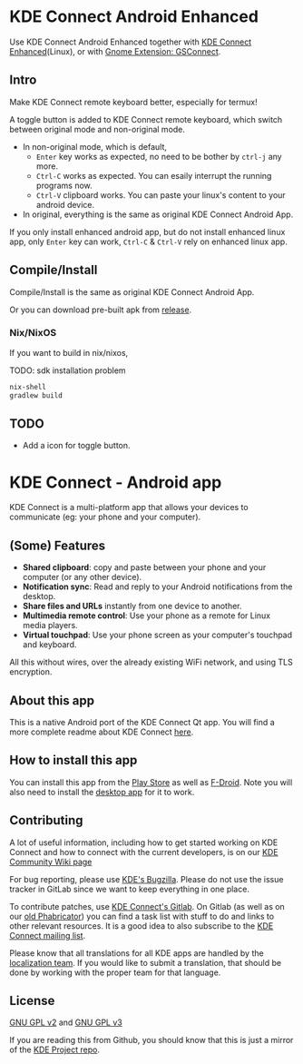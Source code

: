 # KDE Connect Android Enhanced

Use KDE Connect Android Enhanced together
with [KDE Connect Enhanced](https://github.com/xieby1/kdeconnect-kde-enhanced)(Linux),
or with [Gnome Extension: GSConnect](https://github.com/GSConnect/gnome-shell-extension-gsconnect).

## Intro

Make KDE Connect remote keyboard better, especially for termux!


A toggle button is added to KDE Connect remote keyboard,
which switch between original mode and non-original mode.

* In non-original mode, which is default,
  * `Enter` key works as expected, no need to be bother by `ctrl-j` any more.
  * `Ctrl-C` works as expected. You can esaily interrupt the running programs now.
  * `Ctrl-V` clipboard works. You can paste your linux's content to your android device.
* In original, everything is the same as original KDE Connect Android App.

If you only install enhanced android app, but do not install enhanced linux app,
only `Enter` key can work, `Ctrl-C` & `Ctrl-V` rely on enhanced linux app.

## Compile/Install

Compile/Install is the same as original KDE Connect Android App.

Or you can download pre-built apk from [release](https://github.com/xieby1/kdeconnect-android-enhanced/releases).

### Nix/NixOS

If you want to build in nix/nixos,

TODO: sdk installation problem

```bash
nix-shell
gradlew build
```

## TODO

* Add a icon for toggle button.

# KDE Connect - Android app

KDE Connect is a multi-platform app that allows your devices to communicate (eg: your phone and your computer).

## (Some) Features
- **Shared clipboard**: copy and paste between your phone and your computer (or any other device).
- **Notification sync**: Read and reply to your Android notifications from the desktop.
- **Share files and URLs** instantly from one device to another.
- **Multimedia remote control**: Use your phone as a remote for Linux media players.
- **Virtual touchpad**: Use your phone screen as your computer's touchpad and keyboard.

All this without wires, over the already existing WiFi network, and using TLS encryption.

## About this app

This is a native Android port of the KDE Connect Qt app. You will find a more complete readme about KDE Connect [here](https://invent.kde.org/network/kdeconnect-kde/).

## How to install this app

You can install this app from the [Play Store](https://play.google.com/store/apps/details?id=org.kde.kdeconnect_tp) as well as [F-Droid](https://f-droid.org/repository/browse/?fdid=org.kde.kdeconnect_tp). Note you will also need to install the [desktop app](https://invent.kde.org/network/kdeconnect-kde) for it to work.

## Contributing

A lot of useful information, including how to get started working on KDE Connect and how to connect with the current developers, is on our [KDE Community Wiki page](https://community.kde.org/KDEConnect)

For bug reporting, please use [KDE's Bugzilla](https://bugs.kde.org). Please do not use the issue tracker in GitLab since we want to keep everything in one place.

To contribute patches, use [KDE Connect's Gitlab](https://invent.kde.org/kde/kdeconnect-android/).
On Gitlab (as well as on our [old Phabricator](https://phabricator.kde.org/tag/kde_connect/)) you can find a task list with stuff to do and links to other relevant resources.
It is a good idea to also subscribe to the [KDE Connect mailing list](https://mail.kde.org/mailman/listinfo/kdeconnect).

Please know that all translations for all KDE apps are handled by the [localization team](https://l10n.kde.org/). If you would like to submit a translation, that should be done by working with the proper team for that language.

## License
[GNU GPL v2](https://www.gnu.org/licenses/gpl-2.0.html) and [GNU GPL v3](https://www.gnu.org/licenses/gpl-3.0.html)

If you are reading this from Github, you should know that this is just a mirror of the [KDE Project repo](https://invent.kde.org/network/kdeconnect-android/).
